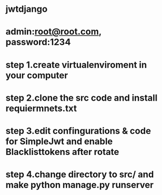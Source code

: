 # jwtdjango
# admin:root@root.com, password:1234
# step 1.create virtualenviroment in your computer
# step 2.clone the src code and install requiermnets.txt
# step 3.edit confingurations & code  for SimpleJwt and enable Blacklisttokens after rotate
# step 4.change directory to src/ and make python manage.py runserver
